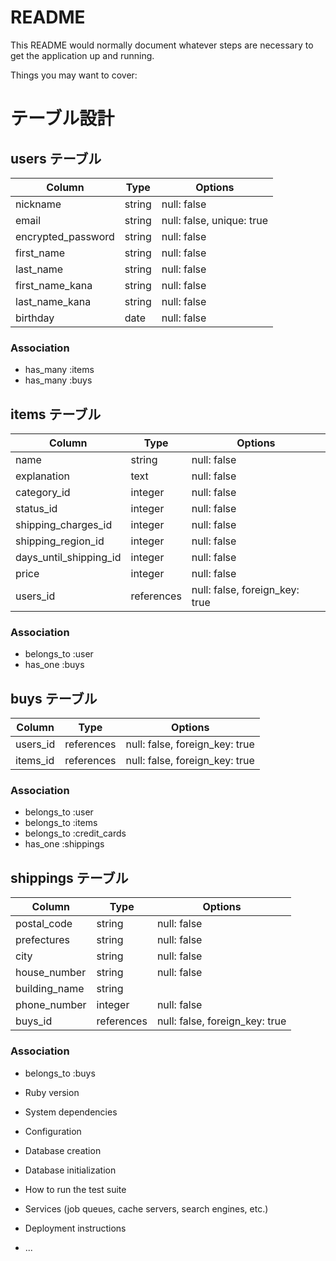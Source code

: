 # README

This README would normally document whatever steps are necessary to get the
application up and running.

Things you may want to cover:

# テーブル設計

## users テーブル

| Column             | Type   | Options                   |
| ------------------ | ------ | ------------------------- |
| nickname           | string | null: false               |
| email              | string | null: false, unique: true |
| encrypted_password | string | null: false               |
| first_name         | string | null: false               |
| last_name          | string | null: false               |
| first_name_kana    | string | null: false               |
| last_name_kana     | string | null: false               |
| birthday           | date   | null: false               |

### Association

- has_many :items
- has_many :buys

## items テーブル

| Column                 | Type       | Options                        |
| ---------------------- | ---------- | ------------------------------ |
| name                   | string     | null: false                    |
| explanation            | text       | null: false                    |
| category_id            | integer    | null: false                    |
| status_id              | integer    | null: false                    |
| shipping_charges_id    | integer    | null: false                    |
| shipping_region_id     | integer    | null: false                    |
| days_until_shipping_id | integer    | null: false                    |
| price                  | integer    | null: false                    |
| users_id               | references | null: false, foreign_key: true |

### Association

- belongs_to :user
- has_one :buys

## buys テーブル

| Column          | Type       | Options                        |
| --------------- | ---------- | ------------------------------ |
| users_id        | references | null: false, foreign_key: true |
| items_id        | references | null: false, foreign_key: true |

### Association

- belongs_to :user
- belongs_to :items
- belongs_to :credit_cards
- has_one :shippings

## shippings テーブル

| Column        | Type       | Options                        |
| ------------- | ---------- | ------------------------------ |
| postal_code   | string     | null: false                    |
| prefectures   | string     | null: false                    |
| city          | string     | null: false                    |
| house_number  | string     | null: false                    |
| building_name | string     |                                |
| phone_number  | integer    | null: false                    |
| buys_id       | references | null: false, foreign_key: true |

### Association

- belongs_to :buys



* Ruby version

* System dependencies

* Configuration

* Database creation

* Database initialization

* How to run the test suite

* Services (job queues, cache servers, search engines, etc.)

* Deployment instructions

* ...
